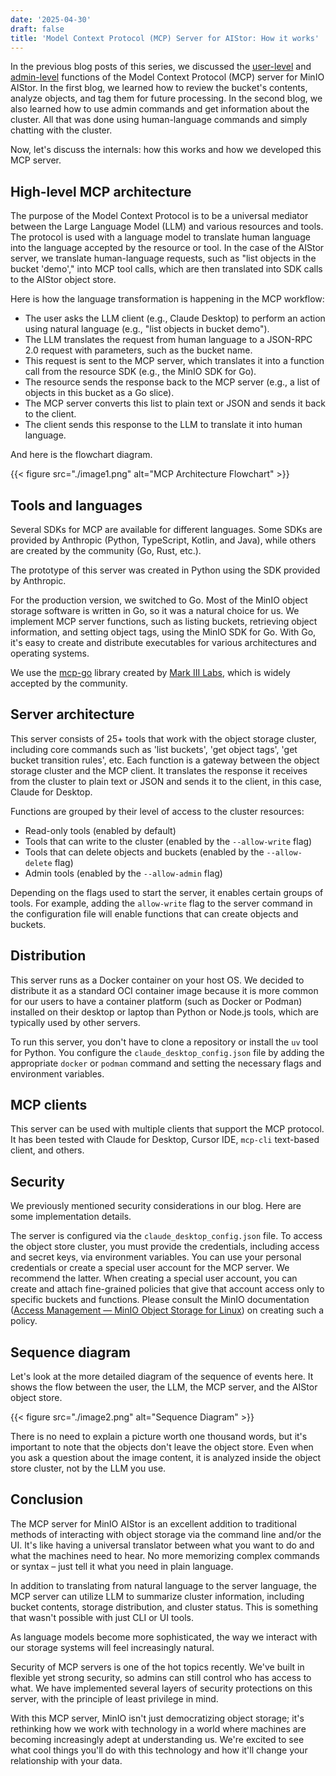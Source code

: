 ```yaml
---
date: '2025-04-30'
draft: false
title: 'Model Context Protocol (MCP) Server for AIStor: How it works'
---
```


In the previous blog posts of this series, we discussed the [user-level](https://pavelanni.dev/blog/mcp_server_user_tools/) and [admin-level](https://pavelanni.dev/mcp_server_admin_tools/) functions of the Model Context Protocol (MCP) server for MinIO AIStor. In the first blog, we learned how to review the bucket's contents, analyze objects, and tag them for future processing. In the second blog, we also learned how to use admin commands and get information about the cluster. All that was done using human-language commands and simply chatting with the cluster.

Now, let's discuss the internals: how this works and how we developed this MCP server.

## High-level MCP architecture

The purpose of the Model Context Protocol is to be a universal mediator between the Large Language Model (LLM) and various resources and tools. The protocol is used with a language model to translate human language into the language accepted by the resource or tool. In the case of the AIStor server, we translate human-language requests, such as "list objects in the bucket 'demo'," into MCP tool calls, which are then translated into SDK calls to the AIStor object store.

Here is how the language transformation is happening in the MCP workflow:

- The user asks the LLM client (e.g., Claude Desktop) to perform an action using natural language (e.g., "list objects in bucket demo").
- The LLM translates the request from human language to a JSON-RPC 2.0 request with parameters, such as the bucket name.
- This request is sent to the MCP server, which translates it into a function call from the resource SDK (e.g., the MinIO SDK for Go).
- The resource sends the response back to the MCP server (e.g., a list of objects in this bucket as a Go slice).
- The MCP server converts this list to plain text or JSON and sends it back to the client.
- The client sends this response to the LLM to translate it into human language.

And here is the flowchart diagram.

{{< figure src="./image1.png" alt="MCP Architecture Flowchart" >}}

## Tools and languages

Several SDKs for MCP are available for different languages. Some SDKs are provided by Anthropic (Python, TypeScript, Kotlin, and Java), while others are created by the community (Go, Rust, etc.).

The prototype of this server was created in Python using the SDK provided by Anthropic.

For the production version, we switched to Go. Most of the MinIO object storage software is written in Go, so it was a natural choice for us. We implement MCP server functions, such as listing buckets, retrieving object information, and setting object tags, using the MinIO SDK for Go. With Go, it's easy to create and distribute executables for various architectures and operating systems.

We use the [mcp-go](https://github.com/mark3labs/mcp-go?ref=blog.min.io) library created by [Mark III Labs](https://mark3labs.com/?ref=blog.min.io), which is widely accepted by the community.

## Server architecture

This server consists of 25+ tools that work with the object storage cluster, including core commands such as 'list buckets', 'get object tags', 'get bucket transition rules', etc. Each function is a gateway between the object storage cluster and the MCP client. It translates the response it receives from the cluster to plain text or JSON and sends it to the client, in this case, Claude for Desktop.

Functions are grouped by their level of access to the cluster resources:

- Read-only tools (enabled by default)
- Tools that can write to the cluster (enabled by the `--allow-write` flag)
- Tools that can delete objects and buckets (enabled by the `--allow-delete` flag)
- Admin tools (enabled by the `--allow-admin` flag)

Depending on the flags used to start the server, it enables certain groups of tools. For example, adding the `allow-write` flag to the server command in the configuration file will enable functions that can create objects and buckets.

## Distribution

This server runs as a Docker container on your host OS. We decided to distribute it as a standard OCI container image because it is more common for our users to have a container platform (such as Docker or Podman) installed on their desktop or laptop than Python or Node.js tools, which are typically used by other servers.

To run this server, you don't have to clone a repository or install the `uv` tool for Python. You configure the `claude_desktop_config.json` file by adding the appropriate `docker` or `podman` command and setting the necessary flags and environment variables.

## MCP clients

This server can be used with multiple clients that support the MCP protocol. It has been tested with Claude for Desktop, Cursor IDE, `mcp-cli` text-based client, and others.

## Security

We previously mentioned security considerations in our blog. Here are some implementation details.

The server is configured via the `claude_desktop_config.json` file. To access the object store cluster, you must provide the credentials, including access and secret keys, via environment variables. You can use your personal credentials or create a special user account for the MCP server. We recommend the latter. When creating a special user account, you can create and attach fine-grained policies that give that account access only to specific buckets and functions. Please consult the MinIO documentation ([Access Management — MinIO Object Storage for Linux](https://min.io/docs/minio/linux/administration/identity-access-management/policy-based-access-control.html?ref=blog.min.io)) on creating such a policy.

## Sequence diagram

Let's look at the more detailed diagram of the sequence of events here. It shows the flow between the user, the LLM, the MCP server, and the AIStor object store.

{{< figure src="./image2.png" alt="Sequence Diagram" >}}

There is no need to explain a picture worth one thousand words, but it's important to note that the objects don't leave the object store. Even when you ask a question about the image content, it is analyzed inside the object store cluster, not by the LLM you use.

## Conclusion

The MCP server for MinIO AIStor is an excellent addition to traditional methods of interacting with object storage via the command line and/or the UI. It's like having a universal translator between what you want to do and what the machines need to hear. No more memorizing complex commands or syntax – just tell it what you need in plain language.

In addition to translating from natural language to the server language, the MCP server can utilize LLM to summarize cluster information, including bucket contents, storage distribution, and cluster status. This is something that wasn't possible with just CLI or UI tools.

As language models become more sophisticated, the way we interact with our storage systems will feel increasingly natural.

Security of MCP servers is one of the hot topics recently. We've built in flexible yet strong security, so admins can still control who has access to what. We have implemented several layers of security protections on this server, with the principle of least privilege in mind.

With this MCP server, MinIO isn't just democratizing object storage; it's rethinking how we work with technology in a world where machines are becoming increasingly adept at understanding us. We're excited to see what cool things you'll do with this technology and how it'll change your relationship with your data.
